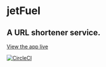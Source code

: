 
# jetFuel

## A URL shortener service.
[View the app live](https://steelbirdfood.herokuapp.com/)


[![CircleCI](https://circleci.com/gh/JohnBinning/jetFuel.svg?style=svg)](https://circleci.com/gh/JohnBinning/jetFuel)
